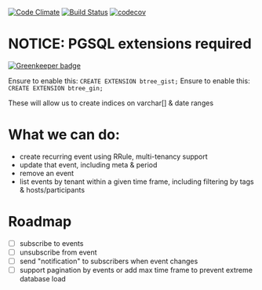 [![Code Climate](https://codeclimate.com/github/makeomatic/mservice-calendar/badges/gpa.svg)](https://codeclimate.com/github/makeomatic/mservice-calendar)
[![Build Status](https://semaphoreci.com/api/v1/makeomatic/mservice-calendar/branches/master/shields_badge.svg)](https://semaphoreci.com/makeomatic/mservice-calendar)
[![codecov](https://codecov.io/gh/makeomatic/mservice-calendar/branch/master/graph/badge.svg)](https://codecov.io/gh/makeomatic/mservice-calendar)

# NOTICE: PGSQL extensions required

[![Greenkeeper badge](https://badges.greenkeeper.io/makeomatic/mservice-calendar.svg)](https://greenkeeper.io/)

Ensure to enable this: `CREATE EXTENSION btree_gist;`
Ensure to enable this: `CREATE EXTENSION btree_gin;`

These will allow us to create indices on varchar[] & date ranges

# What we can do:

* create recurring event using RRule, multi-tenancy support
* update that event, including meta & period
* remove an event
* list events by tenant within a given time frame, including filtering by tags & hosts/participants

# Roadmap

- [ ] subscribe to events
- [ ] unsubscribe from event
- [ ] send "notification" to subscribers when event changes
- [ ] support pagination by events or add max time frame to prevent extreme database load
